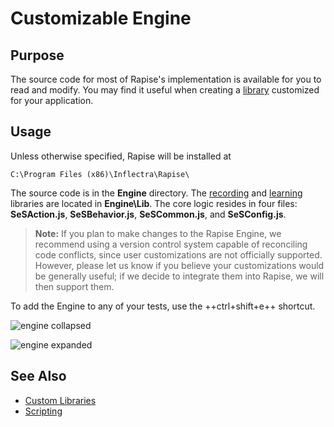 # Customizable Engine

## Purpose

The source code for most of Rapise's implementation is available for you to read and modify. You may find it useful when creating a [library](custom_libraries.md) customized for your application.

## Usage

Unless otherwise specified, Rapise will be installed at

    C:\Program Files (x86)\Inflectra\Rapise\

The source code is in the **Engine** directory. The [recording](recording.md) and [learning](object_learning.md) libraries are located in **Engine\\Lib**. The core logic resides in four files: **SeSAction.js**, **SeSBehavior.js**, **SeSCommon.js**, and **SeSConfig.js**.

> **Note:** If you plan to make changes to the Rapise Engine, we recommend using a version control system capable of reconciling code conflicts, since user customizations are not officially supported. However, please let us know if you believe your customizations would be generally useful; if we decide to integrate them into Rapise, we will then support them.

To add the Engine to any of your tests, use the ++ctrl+shift+e++ shortcut.

![engine collapsed](./img/customizable_engine_collapsed.png)

![engine expanded](./img/customizable_engine_expanded.png)

## See Also

*   [Custom Libraries](custom_libraries.md)
*   [Scripting](scripting.md)
